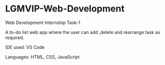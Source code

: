 # LGMVIP-Web-Development
Web Development Internship Task-1

A to-do list web app where the user can add ,delete and rearrange task as required.

IDE used: VS Code

Languages: HTML, CSS, JavaScript

